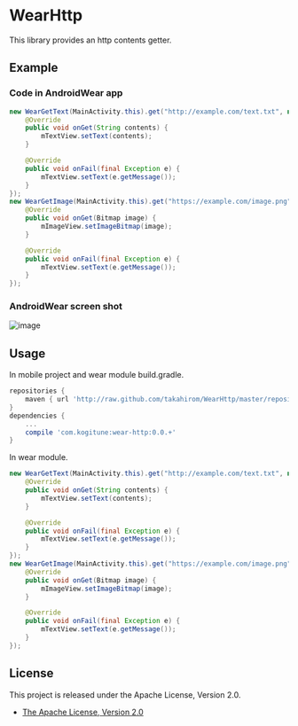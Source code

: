 WearHttp
======
This library provides an http contents getter.

## Example
### Code in AndroidWear app
```java
new WearGetText(MainActivity.this).get("http://example.com/text.txt", new WearGetText.WearGetCallBack() {
    @Override
    public void onGet(String contents) {
        mTextView.setText(contents);
    }

    @Override
    public void onFail(final Exception e) {
        mTextView.setText(e.getMessage());
    }
});
new WearGetImage(MainActivity.this).get("https://example.com/image.png", new WearGetImage.WearGetCallBack() {
    @Override
    public void onGet(Bitmap image) {
        mImageView.setImageBitmap(image);
    }

    @Override
    public void onFail(final Exception e) {
        mTextView.setText(e.getMessage());
    }
});
```
### AndroidWear screen shot  
![image](https://cloud.githubusercontent.com/assets/1386930/4348768/7b2bb5f0-419a-11e4-946b-1587e970b6e9.png)  


## Usage  
In mobile project and wear module build.gradle.
```groovy
repositories {
    maven { url 'http://raw.github.com/takahirom/WearHttp/master/repository/' }
}
dependencies {
    ...
    compile 'com.kogitune:wear-http:0.0.+'
}
```

In wear module.  
```java
new WearGetText(MainActivity.this).get("http://example.com/text.txt", new WearGetText.WearGetCallBack() {
    @Override
    public void onGet(String contents) {
        mTextView.setText(contents);
    }

    @Override
    public void onFail(final Exception e) {
        mTextView.setText(e.getMessage());
    }
});
new WearGetImage(MainActivity.this).get("https://example.com/image.png", new WearGetImage.WearGetCallBack() {
    @Override
    public void onGet(Bitmap image) {
        mImageView.setImageBitmap(image);
    }

    @Override
    public void onFail(final Exception e) {
        mTextView.setText(e.getMessage());
    }
});
```


## License

This project is released under the Apache License, Version 2.0.

* [The Apache License, Version 2.0](http://www.apache.org/licenses/LICENSE-2.0)
